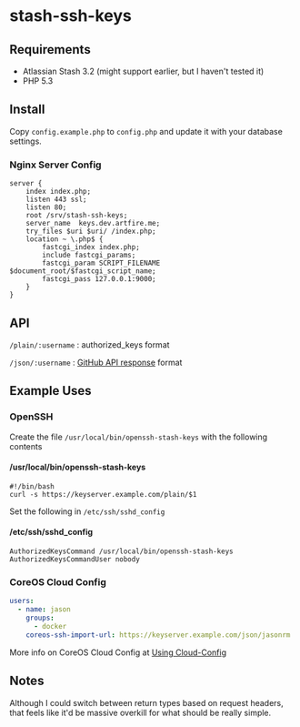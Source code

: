 # stash-ssh-keys

## Requirements

* Atlassian Stash 3.2 (might support earlier, but I haven't tested it)
* PHP 5.3

## Install

Copy `config.example.php` to `config.php` and update it with your database settings.

### Nginx Server Config

```
server {
    index index.php;
    listen 443 ssl;
    listen 80;
    root /srv/stash-ssh-keys;
    server_name  keys.dev.artfire.me;
    try_files $uri $uri/ /index.php;
    location ~ \.php$ {
        fastcgi_index index.php;
        include fastcgi_params;
        fastcgi_param SCRIPT_FILENAME $document_root/$fastcgi_script_name;
        fastcgi_pass 127.0.0.1:9000;
    }
}
```

## API

`/plain/:username` : authorized_keys format

`/json/:username` : [GitHub API response](https://developer.github.com/v3/users/keys/#list-public-keys-for-a-user) format

## Example Uses

### OpenSSH

Create the file `/usr/local/bin/openssh-stash-keys` with the following contents

#### /usr/local/bin/openssh-stash-keys
```
#!/bin/bash
curl -s https://keyserver.example.com/plain/$1
```

Set the following in `/etc/ssh/sshd_config`
#### /etc/ssh/sshd_config
```
AuthorizedKeysCommand /usr/local/bin/openssh-stash-keys
AuthorizedKeysCommandUser nobody
```

### CoreOS Cloud Config

```yaml
users:
  - name: jason
    groups:
      - docker
    coreos-ssh-import-url: https://keyserver.example.com/json/jasonrm
```

More info on CoreOS Cloud Config at [Using Cloud-Config](https://coreos.com/docs/cluster-management/setup/cloudinit-cloud-config/)

## Notes

Although I could switch between return types based on request headers, that feels like it'd be massive overkill for what should be really simple.
